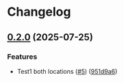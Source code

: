# Changelog

## [0.2.0](https://github.com/sdfdsfsfd/rlspls-3/compare/myapp1-v0.1.0...myapp1-v0.2.0) (2025-07-25)


### Features

* Test1 both locations ([#5](https://github.com/sdfdsfsfd/rlspls-3/issues/5)) ([951d9a6](https://github.com/sdfdsfsfd/rlspls-3/commit/951d9a6a2e8ceff858108ee32fc797496678aef4))
